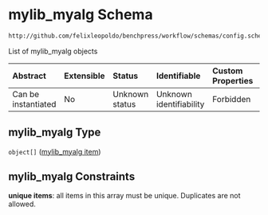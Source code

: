 # mylib_myalg Schema

```txt
http://github.com/felixleopoldo/benchpress/workflow/schemas/config.schema.json#/properties/resources/properties/structure_learning_algorithms/properties/mylib_myalg
```

List of mylib_myalg objects

| Abstract            | Extensible | Status         | Identifiable            | Custom Properties | Additional Properties | Access Restrictions | Defined In                                                       |
| :------------------ | :--------- | :------------- | :---------------------- | :---------------- | :-------------------- | :------------------ | :--------------------------------------------------------------- |
| Can be instantiated | No         | Unknown status | Unknown identifiability | Forbidden         | Allowed               | none                | [config.schema.json*](config.schema.json "open original schema") |

## mylib_myalg Type

`object[]` ([mylib_myalg item](config-definitions-mylib_myalg-item.md))

## mylib_myalg Constraints

**unique items**: all items in this array must be unique. Duplicates are not allowed.
